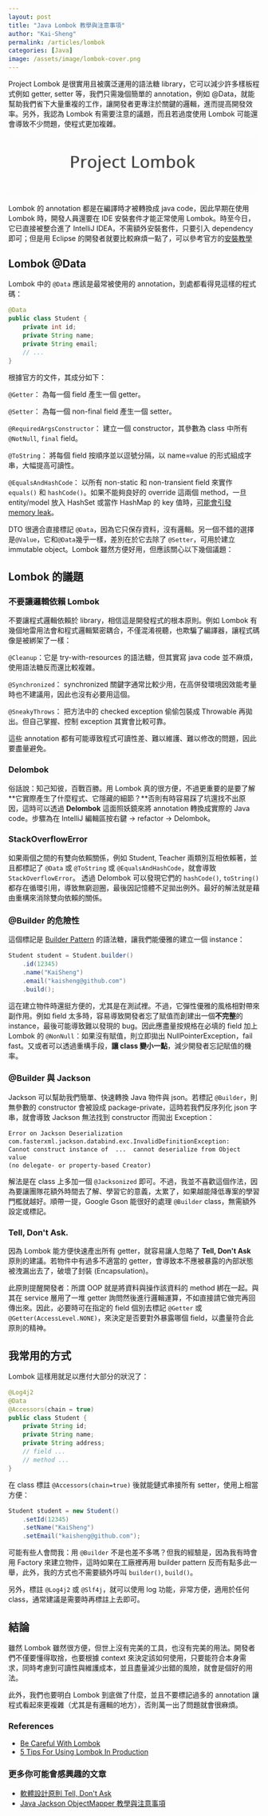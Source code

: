 ```yaml
---
layout: post
title: "Java Lombok 教學與注意事項"
author: "Kai-Sheng"
permalink: /articles/lombok
categories: [Java]
image: /assets/image/lombok-cover.png
--- 
```


Project Lombok 是很實用且被廣泛運用的語法糖 library，它可以減少許多樣板程式例如 getter, setter 等，我們只需幾個簡單的 annotation，例如 @Data，就能幫助我們省下大量重複的工作，讓開發者更專注於關鍵的邏輯，進而提高開發效率。另外，我認為 Lombok 有需要注意的議題，而且若過度使用 Lombok 可能還會導致不少問題，使程式更加複雜。


![lombok](/assets/image/lombok-title.png)


Lombok 的 annotation 都是在編譯時才被轉換成 java code，因此早期在使用 Lombok 時，開發人員還要在 IDE 安裝套件才能正常使用 Lombok。時至今日，它已直接被整合進了 IntelliJ IDEA，不需額外安裝套件，只要引入 dependency 即可；但是用 Eclipse 的開發者就要比較麻煩一點了，可以參考官方的[安裝教學](https://projectlombok.org/setup/eclipse)

## **Lombok @Data**
Lombok 中的 `@Data` 應該是最常被使用的 annotation，到處都看得見這樣的程式碼：

```java
@Data
public class Student {
    private int id;
    private String name;
    private String email; 
    // ...
}
```

根據官方的文件，其成分如下：

`@Getter`： 為每一個 field 產生一個 getter。

`@Setter`： 為每一個 non-final field 產生一個 setter。

`@RequiredArgsConstructor`： 建立一個 constructor，其參數為 class 中所有 `@NotNull`, `final` field。

`@ToString`： 將每個 field 按順序並以逗號分隔，以 name=value 的形式組成字串，大幅提高可讀性。

`@EqualsAndHashCode`： 以所有 non-static 和 non-transient field 來實作 `equals()` 和 `hashCode()`。如果不能夠良好的 override 這兩個 method，一旦 entity/model 放入 HashSet 或當作 HashMap 的 key 值時，[可能會引發 memory leak](https://www.baeldung.com/java-memory-leaks#3-improper-equals-and-hashcode-implementations)。
 
DTO 很適合直接標記 `@Data`，因為它只保存資料，沒有邏輯。另一個不錯的選擇是`@Value`，它和`@Data`幾乎一樣，差別在於它去除了 `@Setter`，可用於建立 immutable object。Lombok 雖然方便好用，但應該關心以下幾個議題：

## **Lombok 的議題**
### **不要讓邏輯依賴 Lombok**
不要讓程式邏輯依賴於 library，相信這是開發程式的根本原則。例如 Lombok 有幾個地雷用法會和程式邏輯緊密耦合，不僅混淆視聽，也欺騙了編譯器，讓程式碼像是被綁架了一樣：

`@Cleanup`：它是 try-with-resources 的語法糖，但其實寫 java code 並不麻煩，使用語法糖反而還比較複雜。

`@Synchronized`： synchronized 關鍵字通常比較少用，在高併發環境因效能考量時也不建議用，因此也沒有必要用這個。

`@SneakyThrows`： 把方法中的 checked exception 偷偷包裝成 Throwable 再拋出。但自己掌握、控制 exception 其實會比較可靠。

這些 annotation 都有可能導致程式可讀性差、難以維護、難以修改的問題，因此要盡量避免。

### **Delombok**
俗話說：知己知彼，百戰百勝。用 Lombok 真的很方便，不過更重要的是要了解**它實際產生了什麼程式、它隱藏的細節？**否則有時容易踩了坑還找不出原因，這時可以透過 **Delombok** 這面照妖鏡來將 annotation 轉換成實際的 Java code。步驟為在 IntelliJ 編輯區按右鍵 → refactor → Delombok。

### **StackOverflowError**
如果兩個之間的有雙向依賴關係，例如 Student, Teacher 兩類別互相依賴著，並且都標記了 `@Data` 或 `@ToString` 或 `@EqualsAndHashCode`，就會導致 `StackOverflowError`。
透過 Delombok 可以發現它們的 `hashCode()`, `toString()` 都存在循環引用，導致無窮迴圈，最後因記憶體不足拋出例外。最好的解法就是藉由重構來消除雙向依賴的關係。

### **@Builder 的危險性**
這個標記是 [Builder Pattern](https://en.wikipedia.org/wiki/Builder_pattern) 的語法糖，讓我們能優雅的建立一個 instance：

```java
Student student = Student.builder()
    .id(12345)
    .name("KaiSheng")
    .email("kaisheng@github.com")
    .build();
```
這在建立物件時還挺方便的，尤其是在測試裡。不過，它彈性優雅的風格相對帶來副作用。例如 field 太多時，容易導致開發者忘了賦值而創建出一個**不完整**的 instance，最後可能導致難以發現的 bug。因此應盡量按規格在必填的 field 加上 Lombok 的 `@NonNull`：如果沒有賦值，則立即拋出 NullPointerException，fail fast。又或者可以透過重構手段，**讓 class 變小一點**，減少開發者忘記賦值的機率。

### **@Builder 與 Jackson**
Jackson 可以幫助我們簡單、快速轉換 Java 物件與 json。若標記 `@Builder`，則無參數的 constructor 會被設成 package-private，這時若我們反序列化 json 字串，就會導致 Jackson 無法找到 constructor 而拋出 Exception：

```
Error on Jackson Deserialization
com.fasterxml.jackson.databind.exc.InvalidDefinitionException: 
Cannot construct instance of  ...  cannot deserialize from Object value 
(no delegate- or property-based Creator)
```

解法是在 class 上多加一個 `@Jacksonized` 即可。不過，我並不喜歡這個作法，因為要讓團隊花額外時間去了解、學習它的意義，太累了，如果越能降低專案的學習門檻就越好。順帶一提，Google Gson 能很好的處理 `@Builder` class，無需額外設定或標記。

### **Tell, Don't Ask.**
因為 Lombok 能方便快速產出所有 getter，就容易讓人忽略了 **Tell, Don't Ask** 原則的建議。若物件中有過多不適當的 getter，會導致本不應被暴露的內部狀態被洩漏出去了，破壞了封裝 (Encapsulation)。

此原則提醒開發者：所謂 OOP 就是將資料與操作該資料的 method 綁在一起。與其在 service 層用了一堆 getter 詢問然後進行邏輯運算，不如直接請它做完再回傳出來。因此，必要時可在指定的 field 個別去標記 `@Getter` 或 `@Getter(AccessLevel.NONE)`，來決定是否要對外暴露哪個 field，以盡量符合此原則的精神。

## **我常用的方式**
Lombok 這樣用就足以應付大部分的狀況了：

```java
@Log4j2
@Data
@Accessors(chain = true)
public class Student {
    private String id;
    private String name;
    private String address;
    // field ...
    // method ...
}
```

在 class 標註 `@Accessors(chain=true)` 後就能鏈式串接所有 setter，使用上相當方便：

```java
Student student = new Student()
    .setId(12345)
    .setName("KaiSheng")
    .setEmail("kaisheng@github.com");
```

可能有些人會問我：用 `@Builder` 不是也差不多嗎？但我的經驗是，因為我有時會用 Factory 來建立物件，這時如果在工廠裡再用 builder pattern 反而有點多此一舉，此外，我的方式也不需要額外呼叫 `builder()`, `build()`。 

另外，標註 `@Log4j2` 或 `@Slf4j`，就可以使用 log 功能，非常方便，適用於任何 class，通常建議是需要時再標註上去即可。


## **結論**
雖然 Lombok 雖然很方便，但世上沒有完美的工具，也沒有完美的用法。開發者們不僅要懂得取捨，也要根據 context 來決定該如何使用，只要能符合本身需求，同時考慮到可讀性與維護成本，並且盡量減少出錯的風險，就會是個好的用法。

此外，我們也要明白 Lombok 到底做了什麼，並且不要標記過多的 annotation 讓程式看起來更複雜（尤其是有邏輯的地方），否則萬一出了問題就會很麻煩。
 
### **References**
- [Be Careful With Lombok](https://levelup.gitconnected.com/be-careful-with-lombok-2e2edfc01110)
- [5 Tips For Using Lombok In Production](https://dzone.com/articles/5-tips-for-using-lombok-in-production)

### **更多你可能會感興趣的文章**
- [軟體設計原則 Tell, Don't Ask](/) 
- [Java Jackson ObjectMapper 教學與注意事項](/articles/object-mapper)